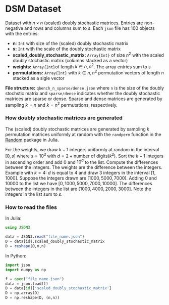 # DSM Dataset

Dataset with $n \times n$ (scaled) doubly stochastic matrices. Entries are non-negative and rows and columns sum to $s$. Each ```json``` file has 100 objects with the entries:
  - **n**: ```Int``` with size of the (scaled) doubly stochastic matrix
  - **s:** ```Int``` with the scale of the doubly stochastic matrix   
  - **scaled_doubly_stochastic_matrix:** ```Array{Int}``` of size $n^2$ with the scaled doubly stochastic matrix (columns stacked as a vector)
  - **weights:** ```Array{Int}```of length $k \in {n, n^2}$. The array entries sum to $s$ 
  - **permutations:** ```Array{Int}``` with $k \in {n, n^2}$ permutation vectors of length $n$ stacked as a sigle vector

**File structure:** ```qbench_n_sparse/dense.json``` where ```n``` is the size of the doubly stochstic matrix and ```sparse/dense``` indicates whether the doubly stochastic matrices are sparse or dense. Sparse and dense matrices are generated by sampling $k=n$ and $k=n^2$ permutations, respectively.


### How doubly stochastic matrices are generated
The (scaled) doubly stochastic matrices are generated by sampling $k$ permutation matrices uniformly at random with the ```randperm``` function in the  [Random](https://docs.julialang.org/en/v1/stdlib/Random/) package in Julia. 

For the weights, we draw $k - 1$ integers uniformly at random in the interval $[0, s]$ where $s = 10^d$ with $d = 2 + \text{number of digits} (k^2)$. Sort the $k-1$ integers in ascending order and add $0$ and $10^d$ to the list. Compute the differences between the integers. The weights are the difference between the integers. Example with $k=4$: $d$ is equal to $4$ and draw $3$ integers in the interval $[1,1000]$. Suppose the integers drawn are $[1000, 5000, 7000]$. Adding $0$ and $10000$ to the list we have $[0, 1000, 5000, 7000, 10000]$. The differences between the integers in the list are $[1000, 4000, 2000, 3000]$. Note the integers in the list sum to $s$. 

### How to read the files
In Julia:
```julia
using JSON3

data = JSON3.read("file_name.json")
D = data[id].scaled_doubly_stochastic_matrix
D = reshape(D,n,n)
```

In Python:
```python
import json
import numpy as np 

f = open("file_name.json")
data = json.load(f)
D = data[id]['scaled_doubly_stochastic_matrix']
D = np.array(D)
D = np.reshape(D, (n,n))
```
